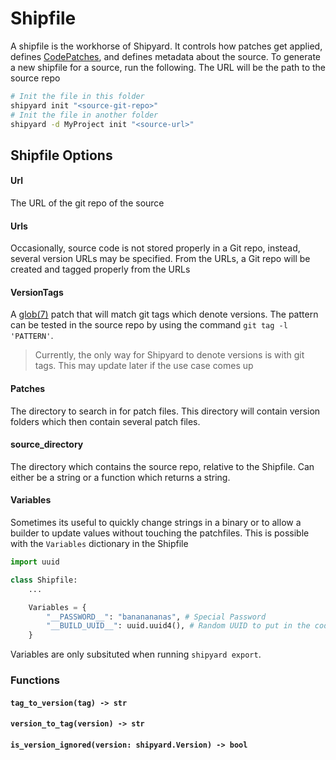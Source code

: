 # Shipfile
A shipfile is the workhorse of Shipyard. It controls how patches get applied, defines [CodePatches](./CodePatches.md), and defines metadata about the source. To generate a new
shipfile for a source, run the following. The URL will be the path to the source repo
```bash
# Init the file in this folder
shipyard init "<source-git-repo>"
# Init the file in another folder
shipyard -d MyProject init "<source-url>"
```

## Shipfile Options

#### Url
The URL of the git repo of the source

#### Urls
Occasionally, source code is not stored properly in a Git repo, instead,
several version URLs may be specified. From the URLs, a Git repo will be created and tagged
properly from the URLs

#### VersionTags
A [glob(7)](https://www.man7.org/linux/man-pages/man7/glob.7.html) patch that will match
git tags which denote versions. The pattern can be tested in the source repo by using the command `git tag -l 'PATTERN'`.

> Currently, the only way for Shipyard to denote versions is with git tags. This may update later if the use case comes up

#### Patches
The directory to search in for patch files. This directory will contain version folders which then contain several patch files.

#### source_directory
The directory which contains the source repo, relative to the Shipfile. Can either be a string or a function which returns a string.

#### Variables
Sometimes its useful to quickly change strings in a binary or to allow a builder to update values without touching the patchfiles. This is possible with the `Variables` dictionary in the Shipfile

```python
import uuid

class Shipfile:
    ...

    Variables = {
        "__PASSWORD__": "bananananas", # Special Password
        "__BUILD_UUID__": uuid.uuid4(), # Random UUID to put in the code
    }
```

Variables are only subsituted when running `shipyard export`.

### Functions

#### `tag_to_version(tag) -> str`

#### `version_to_tag(version) -> str`

#### `is_version_ignored(version: shipyard.Version) -> bool`